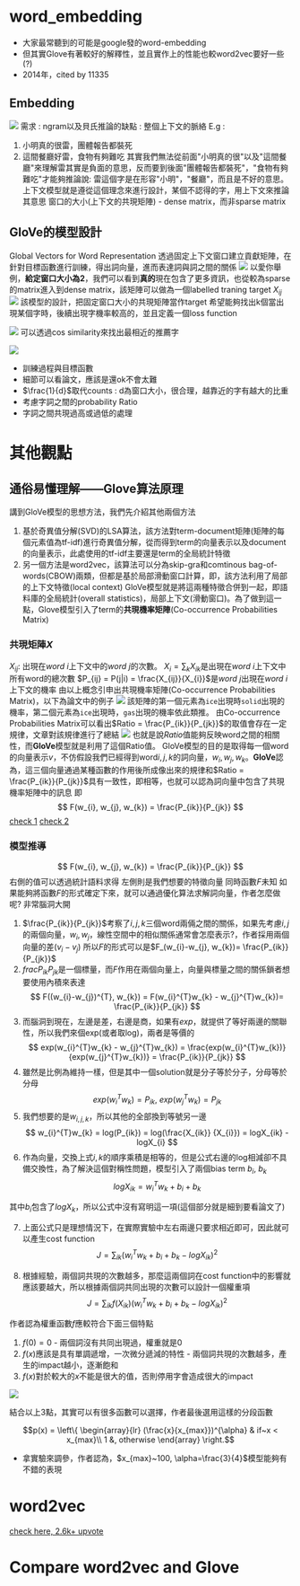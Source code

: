 # word_embedding
* 大家最常聽到的可能是google發的word-embedding
* 但其實Glove有著較好的解釋性，並且實作上的性能也較word2vec要好一些(?)
* 2014年，cited by 11335
## Embedding
<img src='images/glove_1.png'></img>
需求 : ngram以及貝氏推論的缺點 : 整個上下文的脈絡
E.g : 
1. 小明真的很雷，團體報告都裝死
2. 這間餐廳好雷，食物有夠難吃
其實我們無法從前面"小明真的很"以及"這間餐廳"來理解雷其實是負面的意思，反而要到後面"團體報告都裝死"，"食物有夠難吃"才能夠推論說:
雷這個字是在形容"小明"，"餐廳"，而且是不好的意思。
上下文模型就是遵從這個理念來進行設計，某個不認得的字，用上下文來推論其意思
窗口的大小(上下文的共現矩陣) - dense matrix，而非sparse matrix

## GloVe的模型設計
Global Vectors for Word Representation
透過固定上下文窗口建立貢獻矩陣，在針對目標函數進行訓練，得出詞向量，進而表達詞與詞之間的關係
<img src='images/glove_2.png'></img>
以愛你舉例，**給定窗口大小為2**，我們可以看到**真的**現在包含了更多資訊，也從較為sparse的matrix進入到dense matrix，該矩陣可以做為一個labelled traning target $X_{ij}$
<img src='images/glove_3.png'></img>
該模型的設計，把固定窗口大小的共現矩陣當作target
希望能夠找出k個當出現某個字時，後續出現字機率較高的，並且定義一個loss function

<img src='images/glove_4.png'></img>
可以透過cos similarity來找出最相近的推薦字

<img src='images/glove_5.png'></img>

* 訓練過程與目標函數
* 細節可以看論文，應該是還ok不會太難
* $\frac{1}{d}$取代counts : d為窗口大小，很合理，越靠近的字有越大的比重
* 考慮字詞之間的probability Ratio
* 字詞之間共現過高或過低的處理

# 其他觀點
## 通俗易懂理解——Glove算法原理
講到GloVe模型的思想方法，我們先介紹其他兩個方法
1. 基於奇異值分解(SVD)的LSA算法，該方法對term-document矩陣(矩陣的每個元素值為tf-idf)進行奇異值分解，從而得到term的向量表示以及document的向量表示，此處使用的tf-idf主要還是term的全局統計特徵
2. 另一個方法是word2vec，該算法可以分為skip-gra和comtinous bag-of-words(CBOW)兩類，但都是基於局部滑動窗口計算，即，該方法利用了局部的上下文特徵(local context)
GloVe模型就是將這兩種特徵合併到一起，即語料庫的全局統計(overall statistics)，局部上下文(滑動窗口)。為了做到這一點，Glove模型引入了term的**共現機率矩陣**(Co-occurrence Probabilities Matrix)
### 共現矩陣$X$
$X_{ij}$: 出現在$word~i$上下文中的$word~j$的次數。
$X_{i} = \sum_{k}X_{ik}$是出現在$word~i$上下文中所有word的總次數
$P_{ij} = P(j|i) = \frac{X_{ij}}{X_{i}}$是$word~j$出現在$word~i$上下文的機率
由以上概念引申出共現機率矩陣(Co-occurrence Probabilities Matrix)，以下為論文中的例子
<img src='images/glove_6.png'></img>
該矩陣的第一個元素為`ice`出現時`solid`出現的機率，第二個元素為`ice`出現時，`gas`出現的機率依此類推。
由Co-occurrence Probabilities Matrix可以看出$Ratio = \frac{P_{ik}}{P_{jk}}$的取值會存在一定規律，文章對該規律進行了總結
<img src='images/glove_7.png'></img>
也就是說$Ratio$值能夠反映word之間的相關性，而**GloVe**模型就是利用了這個Ratio值。
GloVe模型的目的是取得每一個word的向量表示$v$，不仿假設我們已經得到word$i, j, k$的詞向量，$w_{i}, w_{j}, w_{k}$。**GloVe**認為，這三個向量通過某種函數的作用後所成像出來的規律和$Ratio = \frac{P_{ik}}{P_{jk}}$具有一致性，即相等，也就可以認為詞向量中包含了共現機率矩陣中的訊息
即
$$
F(w_{i}, w_{j}, w_{k}) =  \frac{P_{ik}}{P_{jk}}
$$
[check 1](https://zhuanlan.zhihu.com/p/42073620)
[check 2](https://zhuanlan.zhihu.com/p/79573970)

### 模型推導
$$
F(w_{i}, w_{j}, w_{k}) =  \frac{P_{ik}}{P_{jk}}
$$
右側的值可以透過統計語料求得
左側則是我們想要的特徵向量
同時函數$F$未知
如果能夠將函數$F$的形式確定下來，就可以通過優化算法求解詞向量，作者怎麼做呢? 非常腦洞大開
1. $\frac{P_{ik}}{P_{jk}}$考察了$i, j, k$三個word兩倆之間的關係，如果先考慮$i, j$的兩個向量，$w_{i}, w_{j}$，線性空間中的相似關係通常會怎麼表示?，作者採用兩個向量的差$(v_{i}-v_{j})$
所以$F$的形式可以是$F_(w_{i}-w_{j}, w_{k})= \frac{P_{ik}}{P_{jk}}$
2. $frac{P_{ik}}{P_{jk}}$是一個標量，而$F$作用在兩個向量上，向量與標量之間的關係鎖者想要使用內積來表達
$$
F((w_{i}-w_{j})^{T}, w_{k}) = F(w_{i}^{T}w_{k} - w_{j}^{T}w_{k})= \frac{P_{ik}}{P_{jk}}
$$
3. 而腦洞到現在，左邊是差，右邊是商，如果有$exp$，就提供了等好兩邊的關聯性，所以我們來個exp(或者取log)，兩者是等價的
$$
exp(w_{i}^{T}w_{k} - w_{j}^{T}w_{k}) = \frac{exp(w_{i}^{T}w_{k})}{exp(w_{j}^{T}w_{k})} = \frac{P_{ik}}{P_{jk}}
$$
4. 雖然是比例為維持一樣，但是其中一個solution就是分子等於分子，分母等於分母
$$
exp(w_{i}^{T}w_{k}) = P_{ik}, ~ exp(w_{j}^{T}w_{k}) = P_{jk}
$$
5. 我們想要的是$w_{i, j, k}$，所以其他的全部換到等號另一邊
$$
w_{i}^{T}w_{k} = log(P_{ik}) = log(\frac{X_{ik}} {X_{i}}) = logX_{ik} - logX_{i}
$$
6. 作為向量，交換上式$i, k$的順序乘積是相等的，但是公式右邊的log相減卻不具備交換性，為了解決這個對稱性問題，模型引入了兩個bias term $b_{i}$, $b_{k}$
$$
logX_{ik} = w_{i}^{T}w_{k} + b_{i} + b_{k}
$$

其中$b_{i}$包含了$logX_k$，所以公式中沒有寫明這一項(這個部分就是細到要看論文了)

7. 上面公式只是理想情況下，在實際實驗中左右兩邊只要求相近即可，因此就可以產生cost function
   $$
J = \sum_{ik}(w_{i}^{T}w_{k} + b_{i} + b_{k} - logX_{ik})^{2}
$$

8. 根據經驗，兩個詞共現的次數越多，那麼這兩個詞在cost function中的影響就應該要越大，所以根據兩個詞共同出現的次數可以設計一個權重項
   $$
J = \sum_{ik}f(X_{ik})(w_{i}^{T}w_{k} + b_{i} + b_{k} - logX_{ik})^{2}
$$

作者認為權重函數$f$應較符合下面三個特點
1. $f(0)=0$ - 兩個詞沒有共同出現過，權重就是0
2. $f(x)$應該是具有單調遞增，一次微分遞減的特性 - 兩個詞共現的次數越多，產生的impact越小，逐漸飽和
3. $f(x)$對於較大的$x$不能是很大的值，否則停用字會造成很大的impact

<img src='images/glove_8.png'></img>

結合以上3點，其實可以有很多函數可以選擇，作者最後選用這樣的分段函數

$$p(x) = \left\{
  \begin{array}{lr}
    (\frac{x}{x_{max}})^{\alpha} &  if~x < x_{max}\\
    1 &, otherwise
  \end{array}
\right.$$
* 拿實驗來調參，作者認為，$x_{max}~100, \alpha=\frac{3}{4}$模型能夠有不錯的表現
# word2vec
[check here, 2.6k+ upvote](https://zhuanlan.zhihu.com/p/26306795)


# Compare word2vec and Glove
